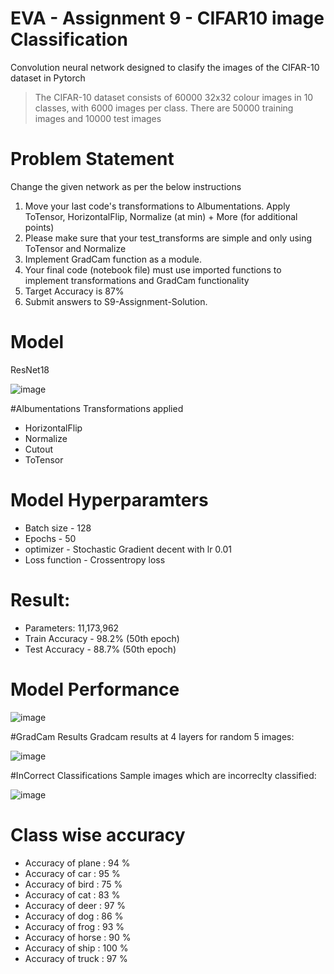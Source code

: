# EVA - Assignment 9 - CIFAR10 image Classification

Convolution neural network designed to clasify the images of the CIFAR-10 dataset in Pytorch

> The CIFAR-10 dataset consists of 60000 32x32 colour images in 10 classes, with 6000 images per class. There are 50000 training images and 10000 test images

# Problem Statement
Change the given network as per the below instructions
1. Move your last code's transformations to Albumentations. Apply ToTensor, HorizontalFlip, Normalize (at min) + More (for additional points)
2. Please make sure that your test_transforms are simple and only using ToTensor and Normalize
3. Implement GradCam function as a module. 
4. Your final code (notebook file) must use imported functions to implement transformations and GradCam functionality
5. Target Accuracy is 87%
6. Submit answers to S9-Assignment-Solution. 

# Model

ResNet18

![image](https://user-images.githubusercontent.com/48342398/93422153-c1692180-f8d0-11ea-99c2-86efd79c16f0.png)



#Albumentations Transformations applied
* HorizontalFlip
* Normalize
* Cutout
* ToTensor

# Model Hyperparamters
* Batch size - 128
* Epochs - 50
* optimizer - Stochastic Gradient decent with lr 0.01
* Loss function - Crossentropy loss

# Result:
* Parameters: 11,173,962
* Train Accuracy - 98.2% (50th epoch)
* Test Accuracy - 88.7% (50th epoch)

# Model Performance

![image](https://user-images.githubusercontent.com/48342398/94346183-8e4d2d80-0048-11eb-9853-df5c819742dc.png)


#GradCam Results
Gradcam results at 4 layers for random 5 images:

![image](https://user-images.githubusercontent.com/48342398/94346201-a8870b80-0048-11eb-848e-ef1bc9289aab.png)


#InCorrect Classifications
Sample images which are incorreclty classified:

![image](https://user-images.githubusercontent.com/48342398/94346323-7de98280-0049-11eb-90bc-0575ddf600af.png)


# Class wise accuracy

* Accuracy of plane : 94 %
* Accuracy of   car : 95 %
* Accuracy of  bird : 75 %
* Accuracy of   cat : 83 %
* Accuracy of  deer : 97 %
* Accuracy of   dog : 86 %
* Accuracy of  frog : 93 %
* Accuracy of horse : 90 %
* Accuracy of  ship : 100 %
* Accuracy of truck : 97 %
